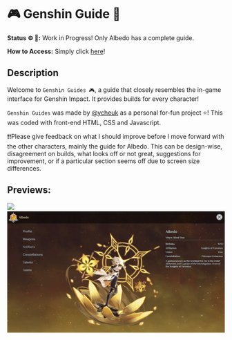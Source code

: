 # 🎮 Genshin Guide 🌟

**Status ⚙️ 🔨:** Work in Progress! Only Albedo has a complete guide.

**How to Access:** Simply click [here](https://ycheuk.github.io/genshin-guide/)!

## Description
Welcome to `Genshin Guides 🎮`, a guide that closely resembles the in-game interface for Genshin Impact. It provides builds for every character!

`Genshin Guides` was made by [@ycheuk](https://github.com/ycheuk) as a personal for-fun project ⭐! This was coded with front-end HTML, CSS and Javascript.

❗❗Please give feedback on what I should improve before I move forward with the other characters, mainly the guide for Albedo. This can be design-wise, disagreement on builds, what looks off or not great, suggestions for improvement, or if a particular section seems off due to screen size differences.

## Previews:
![](./others/preview1.png)
![](./others/preview2.png)
